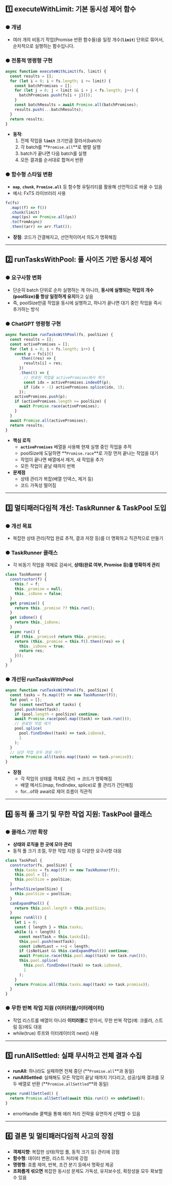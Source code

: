 ## 1️⃣ executeWithLimit: 기본 동시성 제어 함수

### ● 개념

- 여러 개의 비동기 작업(Promise 반환 함수들)을 일정 개수(**`limit`**) 단위로 묶어서,
  순차적으로 실행하는 함수입니다.

### ● 전통적 명령형 구현

```javascript
async function executeWithLimit(fs, limit) {
  const results = [];
  for (let i = 0; i < fs.length; i += limit) {
    const batchPromises = [];
    for (let j = 0; j < limit && i + j < fs.length; j++) {
      batchPromises.push(fs[i + j]());
    }
    const batchResults = await Promise.all(batchPromises);
    results.push(...batchResults);
  }
  return results;
}
```

- **동작**:
  1. 전체 작업을 **`limit`** 크기만큼 잘라서(batch)
  2. 각 batch를 **`Promise.all`**로 병렬 실행
  3. batch가 끝나면 다음 batch를 실행
  4. 모든 결과를 순서대로 합쳐서 반환

### ● 함수형 스타일 변환

- **`map`**, **`chunk`**, **`Promise.all`** 등 함수형 유틸리티를 활용해 선언적으로 바꿀 수 있음
- 예시: FxTS 라이브러리 사용

```javascript
fx(fs)
  .map((f) => f())
  .chunk(limit)
  .map((ps) => Promise.all(ps))
  .to(fromAsync)
  .then((arr) => arr.flat());
```

- **장점**: 코드가 간결해지고, 선언적이어서 의도가 명확해짐

---

## 2️⃣ runTasksWithPool: 풀 사이즈 기반 동시성 제어

### ● 요구사항 변화

- 단순히 batch 단위로 순차 실행하는 게 아니라,
  **동시에 실행되는 작업의 개수(poolSize)를 항상 일정하게 유지**하고 싶음
- 즉, poolSize만큼 작업을 동시에 실행하고,
  하나가 끝나면 대기 중인 작업을 즉시 추가하는 방식

### ● ChatGPT 명령형 구현

```javascript
async function runTasksWithPool(fs, poolSize) {
  const results = [];
  const activePromises = [];
  for (let i = 0; i < fs.length; i++) {
    const p = fs[i]()
      .then((res) => {
        results[i] = res;
      })
      .then(() => {
        // 완료된 작업을 activePromises에서 제거
        const idx = activePromises.indexOf(p);
        if (idx > -1) activePromises.splice(idx, 1);
      });
    activePromises.push(p);
    if (activePromises.length >= poolSize) {
      await Promise.race(activePromises);
    }
  }
  await Promise.all(activePromises);
  return results;
}
```

- **핵심 로직**
  - **`activePromises`** 배열을 사용해 현재 실행 중인 작업을 추적
  - poolSize에 도달하면 **`Promise.race`**로 가장 먼저 끝나는 작업을 대기
  - 작업이 끝나면 배열에서 제거, 새 작업을 추가
  - 모든 작업이 끝날 때까지 반복
- **문제점**
  - 상태 관리가 복잡(배열 인덱스, 제거 등)
  - 코드 가독성 떨어짐

---

## 3️⃣ 멀티패러다임적 개선: TaskRunner & TaskPool 도입

### ● 개선 목표

- 복잡한 상태 관리(작업 완료 추적, 결과 저장 등)를
  더 명확하고 직관적으로 만들기

### ● TaskRunner 클래스

- 각 비동기 작업을 객체로 감싸서,
  **상태(완료 여부, Promise 등)를 명확하게 관리**

```javascript
class TaskRunner {
  constructor(f) {
    this.f = f;
    this._promise = null;
    this._isDone = false;
  }
  get promise() {
    return this._promise ?? this.run();
  }
  get isDone() {
    return this._isDone;
  }
  async run() {
    if (this._promise) return this._promise;
    return (this._promise = this.f().then((res) => {
      this._isDone = true;
      return res;
    }));
  }
}
```

### ● 개선된 runTasksWithPool

```javascript
async function runTasksWithPool(fs, poolSize) {
  const tasks = fs.map((f) => new TaskRunner(f));
  let pool = [];
  for (const nextTask of tasks) {
    pool.push(nextTask);
    if (pool.length < poolSize) continue;
    await Promise.race(pool.map((task) => task.run()));
    // 완료된 작업 제거
    pool.splice(
      pool.findIndex((task) => task.isDone),
      1
    );
  }
  // 남은 작업 모두 완료 대기
  return Promise.all(tasks.map((task) => task.promise));
}
```

- **장점**
  - 각 작업의 상태를 객체로 관리 → 코드가 명확해짐
  - 배열 메서드(map, findIndex, splice)로 풀 관리가 간단해짐
  - for...of와 await로 제어 흐름이 직관적

---

## 4️⃣ 동적 풀 크기 및 무한 작업 지원: TaskPool 클래스

### ● 클래스 기반 확장

- **상태와 로직을 한 곳에 모아 관리**
- 동적 풀 크기 조절, 무한 작업 지원 등 다양한 요구사항 대응

```javascript
class TaskPool {
  constructor(fs, poolSize) {
    this.tasks = fs.map((f) => new TaskRunner(f));
    this.pool = [];
    this.poolSize = poolSize;
  }
  setPoolSize(poolSize) {
    this.poolSize = poolSize;
  }
  canExpandPool() {
    return this.pool.length < this.poolSize;
  }
  async runAll() {
    let i = 0;
    const { length } = this.tasks;
    while (i < length) {
      const nextTask = this.tasks[i];
      this.pool.push(nextTask);
      const isNotLast = ++i < length;
      if (isNotLast && this.canExpandPool()) continue;
      await Promise.race(this.pool.map((task) => task.run()));
      this.pool.splice(
        this.pool.findIndex((task) => task.isDone),
        1
      );
    }
    return Promise.all(this.tasks.map((task) => task.promise));
  }
}
```

### ● 무한 반복 작업 지원 (이터러블/이터레이터)

- 작업 리스트를 배열이 아니라 **이터러블**로 받아서,
  무한 반복 작업(예: 크롤러, 스트림 등)에도 대응
- while(true) 루프와 이터레이터의 next() 사용

---

## 5️⃣ runAllSettled: 실패 무시하고 전체 결과 수집

- **runAll**: 하나라도 실패하면 전체 중단 (**`Promise.all`**과 동일)
- **runAllSettled**: 실패해도 모든 작업이 끝날 때까지 기다리고,
  성공/실패 결과를 모두 배열로 반환 (**`Promise.allSettled`**와 동일)

```javascript
async runAllSettled() {
  return Promise.allSettled(await this.run(() => undefined));
}
```

- errorHandle 콜백을 통해 에러 처리 전략을 유연하게 선택할 수 있음

---

## 6️⃣ 결론 및 멀티패러다임적 사고의 장점

- **객체지향**: 복잡한 상태(작업 풀, 동적 크기 등) 관리에 강점
- **함수형**: 데이터 변환, 리스트 처리에 강점
- **명령형**: 흐름 제어, 반복, 조건 분기 등에서 명확성 제공
- **조화롭게 섞으면** 복잡한 동시성 문제도 가독성, 유지보수성, 확장성을 모두 확보할 수 있음
